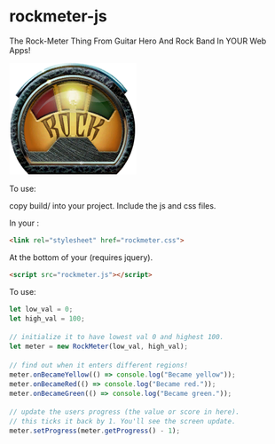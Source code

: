 # rockmeter-js
The Rock-Meter Thing From Guitar Hero And Rock Band In YOUR Web Apps!

<img src="https://github.com/jbrower95/rockmeter-js/blob/master/rockmeter/rockmeter.png?raw=true">

To use:

copy build/ into your project. Include the js and css files.

In your <head>:
```html
<link rel="stylesheet" href="rockmeter.css">
```

At the bottom of your <body> (requires jquery).
```html
<script src="rockmeter.js"></script>
```

To use:

```js
let low_val = 0;
let high_val = 100;

// initialize it to have lowest val 0 and highest 100.
let meter = new RockMeter(low_val, high_val);

// find out when it enters different regions!
meter.onBecameYellow(() => console.log("Became yellow"));
meter.onBecameRed(() => console.log("Became red."));
meter.onBecameGreen(() => console.log("Became green."));

// update the users progress (the value or score in here).
// this ticks it back by 1. You'll see the screen update.
meter.setProgress(meter.getProgress() - 1);
```
